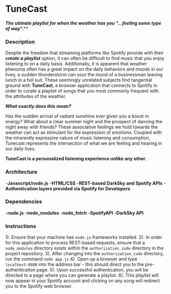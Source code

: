 # TuneCast #
****The utimate playlist for when the weather has you "*...feeling some type of way*".****

### Description ###
Despite the freedom that streaming platforms like Spotify provide with their ***create a playlist*** option, it can often be difficult to find music that you enjoy listening to on a daily basis. Additionally, it is apparent that weather phenoma often has a great impact on the daily behaviors and moods in our lives; a sudden thunderstorm can sour the mood of a businessman leaving lunch in a full suit. These seemingly unrelated subjects find tangential ground with **TuneCast**, a browser application that connects to Spotify in order to curate a playlist of songs that you most commonly frequent with the attributes of the weather.

***What exactly does this mean?***

Has the sudden arrival of radiant sunshine ever given you a boost in energy? What about a clear summer night and the prospect of dancing the night away with friends? These associative feelings we hold towards the weather can act as stimulant for the expression of emotions. Coupled with the inherently expressive nature of music listening and consumption, Tunecast represents the intersection of what we are feeling and hearing in our daily lives.

**TuneCast is a personalized listening experience unlike any other.**

### Architecture ###

-**Javascript/node.js**
-**HTML/CSS**
-**REST-based DarkSky and Spotify APIs**
-**Authentication layers provided via Spotify for Developers**

### Dependencies ###

-**node.js**
-**node_modules**
-**node_fetch**
-**SpotifyAPI**
-**DarkSky API**

### Instructions ###
1). Ensure that your machine has  `node.js` frameworks installed.
2). In order for this application to process REST-based requests, ensure that a `node_modules` directory exists within the `authorization_code` directory in the project repository.
3). After changing into the `authorization_code` directory, run the command 
`node app.js`
4). Open up a browser and type `localhost:8888` into the address bar - this should direct you to the pre-authentication page.
5). Upon successful authentication, you will be directed to a page where you can generate a playlist.
6). This playlist will now appear in your Spotify account and clicking on any song will redirect you to the Spotify web browser.
